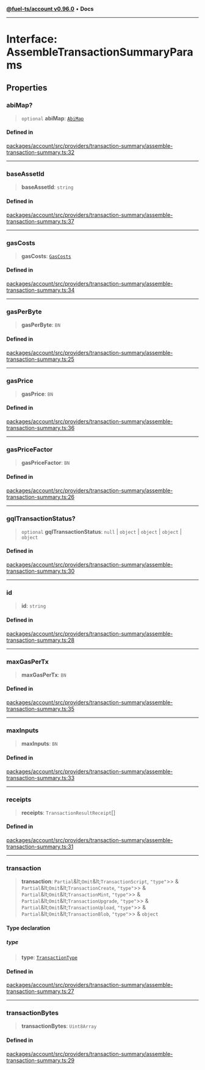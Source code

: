 [**@fuel-ts/account v0.96.0**](../index.md) • **Docs**

***

# Interface: AssembleTransactionSummaryParams

## Properties

### abiMap?

> `optional` **abiMap**: [`AbiMap`](../index.md#abimap)

#### Defined in

[packages/account/src/providers/transaction-summary/assemble-transaction-summary.ts:32](https://github.com/FuelLabs/fuels-ts/blob/793ac1bcd1e3f1560372e455e3b77c2d623e78b6/packages/account/src/providers/transaction-summary/assemble-transaction-summary.ts#L32)

***

### baseAssetId

> **baseAssetId**: `string`

#### Defined in

[packages/account/src/providers/transaction-summary/assemble-transaction-summary.ts:37](https://github.com/FuelLabs/fuels-ts/blob/793ac1bcd1e3f1560372e455e3b77c2d623e78b6/packages/account/src/providers/transaction-summary/assemble-transaction-summary.ts#L37)

***

### gasCosts

> **gasCosts**: [`GasCosts`](../index.md#gascosts-1)

#### Defined in

[packages/account/src/providers/transaction-summary/assemble-transaction-summary.ts:34](https://github.com/FuelLabs/fuels-ts/blob/793ac1bcd1e3f1560372e455e3b77c2d623e78b6/packages/account/src/providers/transaction-summary/assemble-transaction-summary.ts#L34)

***

### gasPerByte

> **gasPerByte**: `BN`

#### Defined in

[packages/account/src/providers/transaction-summary/assemble-transaction-summary.ts:25](https://github.com/FuelLabs/fuels-ts/blob/793ac1bcd1e3f1560372e455e3b77c2d623e78b6/packages/account/src/providers/transaction-summary/assemble-transaction-summary.ts#L25)

***

### gasPrice

> **gasPrice**: `BN`

#### Defined in

[packages/account/src/providers/transaction-summary/assemble-transaction-summary.ts:36](https://github.com/FuelLabs/fuels-ts/blob/793ac1bcd1e3f1560372e455e3b77c2d623e78b6/packages/account/src/providers/transaction-summary/assemble-transaction-summary.ts#L36)

***

### gasPriceFactor

> **gasPriceFactor**: `BN`

#### Defined in

[packages/account/src/providers/transaction-summary/assemble-transaction-summary.ts:26](https://github.com/FuelLabs/fuels-ts/blob/793ac1bcd1e3f1560372e455e3b77c2d623e78b6/packages/account/src/providers/transaction-summary/assemble-transaction-summary.ts#L26)

***

### gqlTransactionStatus?

> `optional` **gqlTransactionStatus**: `null` \| `object` \| `object` \| `object` \| `object`

#### Defined in

[packages/account/src/providers/transaction-summary/assemble-transaction-summary.ts:30](https://github.com/FuelLabs/fuels-ts/blob/793ac1bcd1e3f1560372e455e3b77c2d623e78b6/packages/account/src/providers/transaction-summary/assemble-transaction-summary.ts#L30)

***

### id

> **id**: `string`

#### Defined in

[packages/account/src/providers/transaction-summary/assemble-transaction-summary.ts:28](https://github.com/FuelLabs/fuels-ts/blob/793ac1bcd1e3f1560372e455e3b77c2d623e78b6/packages/account/src/providers/transaction-summary/assemble-transaction-summary.ts#L28)

***

### maxGasPerTx

> **maxGasPerTx**: `BN`

#### Defined in

[packages/account/src/providers/transaction-summary/assemble-transaction-summary.ts:35](https://github.com/FuelLabs/fuels-ts/blob/793ac1bcd1e3f1560372e455e3b77c2d623e78b6/packages/account/src/providers/transaction-summary/assemble-transaction-summary.ts#L35)

***

### maxInputs

> **maxInputs**: `BN`

#### Defined in

[packages/account/src/providers/transaction-summary/assemble-transaction-summary.ts:33](https://github.com/FuelLabs/fuels-ts/blob/793ac1bcd1e3f1560372e455e3b77c2d623e78b6/packages/account/src/providers/transaction-summary/assemble-transaction-summary.ts#L33)

***

### receipts

> **receipts**: `TransactionResultReceipt`[]

#### Defined in

[packages/account/src/providers/transaction-summary/assemble-transaction-summary.ts:31](https://github.com/FuelLabs/fuels-ts/blob/793ac1bcd1e3f1560372e455e3b77c2d623e78b6/packages/account/src/providers/transaction-summary/assemble-transaction-summary.ts#L31)

***

### transaction

> **transaction**: `Partial`\&lt;`Omit`\&lt;`TransactionScript`, `"type"`\>\> & `Partial`\&lt;`Omit`\&lt;`TransactionCreate`, `"type"`\>\> & `Partial`\&lt;`Omit`\&lt;`TransactionMint`, `"type"`\>\> & `Partial`\&lt;`Omit`\&lt;`TransactionUpgrade`, `"type"`\>\> & `Partial`\&lt;`Omit`\&lt;`TransactionUpload`, `"type"`\>\> & `Partial`\&lt;`Omit`\&lt;`TransactionBlob`, `"type"`\>\> & `object`

#### Type declaration

##### type

> **type**: [`TransactionType`](./TransactionType.md)

#### Defined in

[packages/account/src/providers/transaction-summary/assemble-transaction-summary.ts:27](https://github.com/FuelLabs/fuels-ts/blob/793ac1bcd1e3f1560372e455e3b77c2d623e78b6/packages/account/src/providers/transaction-summary/assemble-transaction-summary.ts#L27)

***

### transactionBytes

> **transactionBytes**: `Uint8Array`

#### Defined in

[packages/account/src/providers/transaction-summary/assemble-transaction-summary.ts:29](https://github.com/FuelLabs/fuels-ts/blob/793ac1bcd1e3f1560372e455e3b77c2d623e78b6/packages/account/src/providers/transaction-summary/assemble-transaction-summary.ts#L29)
